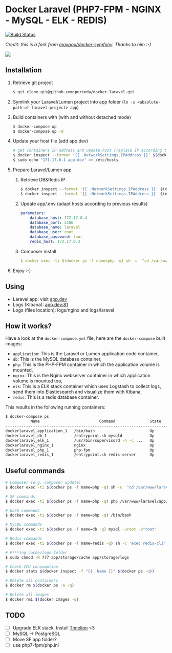 # Docker Laravel (PHP7-FPM - NGINX - MySQL - ELK - REDIS)

[![Build Status](https://travis-ci.org/purinda/docker-laravel.svg?branch=master)](https://travis-ci.org/purinda/docker-laravel)

*Credit: this is a fork from [maxpou/docker-symfony](https://github.com/maxpou/docker-symfony). Thanks to him :-)*

![](http://www.maxpou.fr/images/articles/symfony-docker/schema.png)

## Installation

1. Retrieve git project

    ```bash
    $ git clone git@github.com:purinda/docker-laravel.git
    ```

2. Symlink your Laravel/Lumen project into app folder (`ln -s <absolute-path-of-laravel-project> app`)
3. Build containers with (with and without detached mode)

    ```bash
    $ docker-compose up
    $ docker-compose up -d
    ```

4. Update your host file (add app.dev)

    ```bash
    # get containers IP address and update host (replace IP according to your configuration)
    $ docker inspect --format '{{ .NetworkSettings.IPAddress }}' $(docker ps -f name=nginx -q)
    $ sudo echo "171.17.0.1 app.dev" >> /etc/hosts
    ```

5. Prepare Laravel/Lumen app
    1. Retrieve DB&Redis IP

        ```bash
        $ docker inspect --format '{{ .NetworkSettings.IPAddress }}' $(docker ps -f name=db -q)
        $ docker inspect --format '{{ .NetworkSettings.IPAddress }}' $(docker ps -f name=redis -q)
        ```

    2. Update app/.env (adapt hosts according to previous results)

        ```yml
        parameters:
            database_host: 172.17.0.4
            database_port: 3306
            database_name: laravel
            database_user: root
            database_password: toor
            redis_host: 172.17.0.3
        ```

    3. Composer install

        ```yml
        $ docker exec -ti $(docker ps -f name=php -q) sh -c  "cd /var/www/laravel/ && composer install"
        ```

6. Enjoy :-)

## Using

* Laravel app: visit [app.dev](http://app.dev)  
* Logs (Kibana): [app.dev:81](http://app.dev:81)
* Logs (files location): logs/nginx and logs/laravel

## How it works?

Have a look at the `docker-compose.yml` file, here are the `docker-compose` built images:

* `application`: This is the Laravel or Lumen application code container,
* `db`: This is the MySQL database container,
* `php`: This is the PHP-FPM container in which the application volume is mounted,
* `nginx`: This is the Nginx webserver container in which application volume is mounted too,
* `elk`: This is a ELK stack container which uses Logstash to collect logs, send them into Elasticsearch and visualize them with Kibana,
* `redis`: This is a redis database container.

This results in the following running containers:

```bash
$ docker-compose ps
           Name                          Command               State              Ports            
--------------------------------------------------------------------------------------------------
dockerlaravel_application_1   /bin/bash                        Up                                  
dockerlaravel_db_1            /entrypoint.sh mysqld            Up      0.0.0.0:3306->3306/tcp      
dockerlaravel_elk_1           /usr/bin/supervisord -n -c ...   Up      0.0.0.0:81->80/tcp          
dockerlaravel_nginx_1         nginx                            Up      443/tcp, 0.0.0.0:80->80/tcp
dockerlaravel_php_1           php-fpm                          Up      0.0.0.0:9000->9000/tcp      
dockerlaravel_redis_1         /entrypoint.sh redis-server      Up      0.0.0.0:6379->6379/tcp      
```

## Useful commands

```bash
# Composer (e.g. composer update)
$ docker exec -ti $(docker ps -f name=php -q) sh -c  "cd /var/www/laravel/ && composer update"

# SF commands
$ docker exec -ti $(docker ps -f name=php -q) php /var/www/laravel/app/console cache:clear

# bash commands
$ docker exec -ti $(docker ps -f name=php -q) /bin/bash

# MySQL commands
$ docker exec -ti $(docker ps -f name=db -q) mysql -uroot -p"root"

# Redis commands
$ docker exec -ti $(docker ps -f name=redis -q) sh -c 'exec redis-cli'

# F***ing cache/logs folder
$ sudo chmod -R 777 app/storage/cache app/storage/logs

# Check CPU consumption
$ docker stats $(docker inspect -f "{{ .Name }}" $(docker ps -q))

# Delete all containers
$ docker rm $(docker ps -a -q)

# Delete all images
$ docker rmi $(docker images -q)
```


## TODO

- [ ] Upgrade ELK stack. Install [Timelion](https://github.com/elastic/timelion) <3
- [ ] MySQL -> PostgreSQL
- [ ] Move SF app folder?
- [ ] use php7-fpm/php.ini
